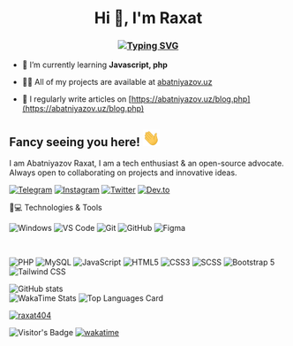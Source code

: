 <h1 align="center">Hi 👋, I'm Raxat</h1>
<h3 align="center"><a href="https://git.io/typing-svg"><img src="https://readme-typing-svg.demolab.com?font=Fira+Code&size=30&pause=1000&center=true&vCenter=true&width=435&lines=FRONT-END+DEVELOPER" alt="Typing SVG" /></a></h3>

- 🌱 I’m currently learning **Javascript, php**

- 👨‍💻 All of my projects are available at [abatniyazov.uz](abatniyazov.uz)

- 📝 I regularly write articles on [https://abatniyazov.uz/blog.php](https://abatniyazov.uz/blog.php)

## Fancy seeing you here!   <img src="https://github.com/Raxat404/Raxat404/blob/main/wave.gif" height="30">




I am Abatniyazov Raxat,  I am a tech enthusiast & an open-source advocate. Always open to collaborating on projects and innovative ideas. 


[![Telegram](https://img.shields.io/badge/Telegram-2CA5E0?style=for-the-badge&logo=telegram&logoColor=white)](https://t.me/Raxat_404)
[![Instagram](https://img.shields.io/badge/Instagram-E4405F?style=for-the-badge&logo=instagram&logoColor=white)](https://www.instagram.com/17.Raxat)
[![Twitter](https://img.shields.io/badge/Twitter-1DA1F2?style=for-the-badge&logo=twitter&logoColor=white)](https://twitter.com/Raxat404)
[![Dev.to](https://img.shields.io/badge/dev.to-0A0A0A?style=for-the-badge&logo=dev-dot-to&logoColor=white)](https://dev.to/raxat404)


🚀💻 Technologies & Tools

![Windows](https://img.shields.io/badge/Windows-0078D6?style=for-the-badge&logo=windows&logoColor=white)
![VS Code](https://img.shields.io/badge/VS_Code-007ACC?style=for-the-badge&logo=visual-studio-code&logoColor=white)
![Git](https://img.shields.io/badge/Git-F05032?style=for-the-badge&logo=git&logoColor=white)
![GitHub](https://img.shields.io/badge/GitHub-181717?style=for-the-badge&logo=github&logoColor=white)
![Figma](https://img.shields.io/badge/Figma-F24E1E?style=for-the-badge&logo=figma&logoColor=white&labelColor=black)



<!-- 
<p align="center"> <a href="https://github.com/ryo-ma/github-profile-trophy"><img src="https://github-profile-trophy.vercel.app/?username=raxat404&theme=onestar&row=1&margin-w=15&margin-h=15&no-bg=true" alt="raxat404" /></a> </p>
 -->

<br>

![PHP](https://img.shields.io/badge/PHP-777BB4?style=for-the-badge&logo=php&logoColor=white)
![MySQL](https://img.shields.io/badge/MySQL-4479A1?style=for-the-badge&logo=mysql&logoColor=white) 
![JavaScript](https://img.shields.io/badge/JavaScript-F7DF1E?style=for-the-badge&logo=javascript&logoColor=black) 
![HTML5](https://img.shields.io/badge/HTML5-E34F26?style=for-the-badge&logo=html5&logoColor=white) 
![CSS3](https://img.shields.io/badge/CSS3-1572B6?style=for-the-badge&logo=css3&logoColor=white) 
![SCSS](https://img.shields.io/badge/SCSS-CC6699?style=for-the-badge&logo=sass&logoColor=white) 
![Bootstrap 5](https://img.shields.io/badge/Bootstrap-563D7C?style=for-the-badge&logo=bootstrap&logoColor=white) 
![Tailwind CSS](https://img.shields.io/badge/Tailwind_CSS-38B2AC?style=for-the-badge&logo=tailwind-css&logoColor=white) 

![GitHub stats](https://github-readme-stats.vercel.app/api?username=raxat404&show_icons=true&theme=radical) <br>
![WakaTime Stats](https://github-readme-stats.vercel.app/api/wakatime?username=Raxat404&theme=radical)
![Top Languages Card](https://github-readme-stats.vercel.app/api/top-langs/?username=raxat404&theme=radical)

<p align="left"> <a href="https://github.com/ryo-ma/github-profile-trophy"><img src="https://github-profile-trophy.vercel.app/?username=raxat404&theme=onestar&row=1&margin-w=15&margin-h=15&no-bg=true" alt="raxat404" /></a> </p>

  
  
  
![Visitor's Badge](https://visitor-badge.glitch.me/badge?page_id=raxat404.raxat404) 
[![wakatime](https://wakatime.com/badge/user/8358ae46-6a27-49e2-bde5-5a4e3621d0d0.svg)](https://wakatime.com/@8358ae46-6a27-49e2-bde5-5a4e3621d0d0)
